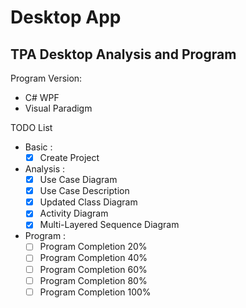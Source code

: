 # Desktop App
## TPA Desktop Analysis and Program
Program Version:
- C# WPF
- Visual Paradigm

TODO List
- Basic :
  - [x] Create Project
- Analysis :
  - [x] Use Case Diagram
  - [x] Use Case Description
  - [x] Updated Class Diagram
  - [x] Activity Diagram
  - [x] Multi-Layered Sequence Diagram
- Program :
  - [ ] Program Completion 20%
  - [ ] Program Completion 40%
  - [ ] Program Completion 60%
  - [ ] Program Completion 80%
  - [ ] Program Completion 100%

